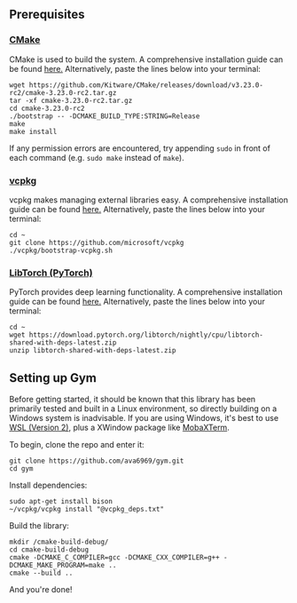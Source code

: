 ## Prerequisites
### [CMake](https://cmake.org/)
CMake is used to build the system. A comprehensive installation guide can be found [here.](https://cmake.org/install/) Alternatively, paste the lines below into your terminal:
```
wget https://github.com/Kitware/CMake/releases/download/v3.23.0-rc2/cmake-3.23.0-rc2.tar.gz
tar -xf cmake-3.23.0-rc2.tar.gz
cd cmake-3.23.0-rc2
./bootstrap -- -DCMAKE_BUILD_TYPE:STRING=Release
make
make install
```
If any permission errors are encountered, try appending `sudo` in front of each command (e.g. `sudo make` instead of `make`).

### [vcpkg](https://vcpkg.io/en/index.html)
vcpkg makes managing external libraries easy. A comprehensive installation guide can be found [here.](https://github.com/microsoft/vcpkg) Alternatively, paste the lines below into your terminal:
```
cd ~
git clone https://github.com/microsoft/vcpkg
./vcpkg/bootstrap-vcpkg.sh
```

### [LibTorch (PyTorch)](https://pytorch.org/)
PyTorch provides deep learning functionality. A comprehensive installation guide can be found [here.](https://github.com/microsoft/vcpkg) Alternatively, paste the lines below into your terminal:
```
cd ~
wget https://download.pytorch.org/libtorch/nightly/cpu/libtorch-shared-with-deps-latest.zip
unzip libtorch-shared-with-deps-latest.zip
```

## Setting up Gym
Before getting started, it should be known that this library has been primarily tested and built in a Linux environment, so directly building on a Windows system is inadvisable. If you are using Windows, it's best to use [WSL (Version 2)](https://docs.microsoft.com/en-us/windows/wsl/install), plus a XWindow package like [MobaXTerm](https://mobaxterm.mobatek.net/).

To begin, clone the repo and enter it:
```
git clone https://github.com/ava6969/gym.git
cd gym
```
Install dependencies:
```
sudo apt-get install bison
~/vcpkg/vcpkg install "@vcpkg_deps.txt"
```
Build the library:
```
mkdir /cmake-build-debug/
cd cmake-build-debug
cmake -DCMAKE_C_COMPILER=gcc -DCMAKE_CXX_COMPILER=g++ -DCMAKE_MAKE_PROGRAM=make ..
cmake --build ..
```
And you're done!
